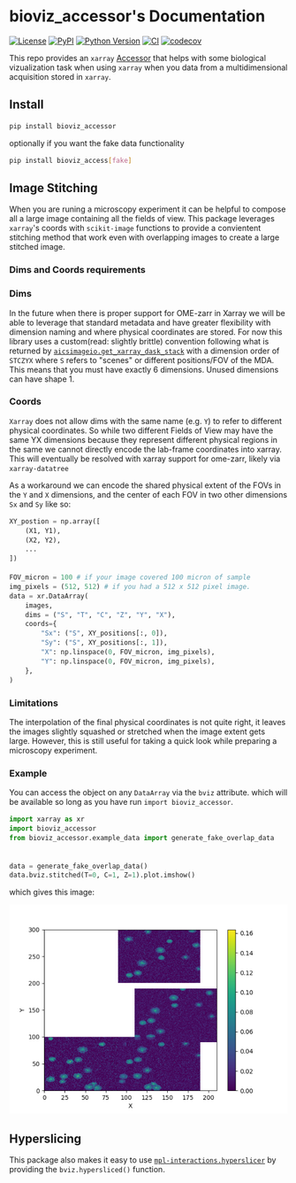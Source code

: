 # bioviz_accessor's Documentation

[![License](https://img.shields.io/pypi/l/bioviz_accessor.svg?color=green)](https://github.com/ianhi/bioviz_accessor/blob/main/LICENSE)
[![PyPI](https://img.shields.io/pypi/v/bioviz_accessor.svg?color=green)](https://pypi.org/project/bioviz_accessor)
[![Python Version](https://img.shields.io/pypi/pyversions/bioviz_accessor.svg?color=green)](https://python.org)
[![CI](https://github.com/ianhi/bioviz_accessor/actions/workflows/ci.yml/badge.svg)](https://github.com/ianhi/bioviz_accessor/actions/workflows/ci.yml)
[![codecov](https://codecov.io/gh/ianhi/bioviz_accessor/branch/main/graph/badge.svg)](https://codecov.io/gh/ianhi/bioviz_accessor)


This repo provides an `xarray` [Accessor](https://docs.xarray.dev/en/stable/internals/extending-xarray.html) that helps with some biological vizualization task when using `xarray` when you data from a multidimensional acquisition stored in `xarray`.

## Install
```bash
pip install bioviz_accessor
```


optionally if you want the fake data functionality

```bash
pip install bioviz_access[fake]
```


## Image Stitching

When you are runing a microscopy experiment it can be helpful to compose all a large image containing all the fields of view. This package leverages `xarray`'s coords with `scikit-image` functions to provide a convientent stitching method that work even with overlapping images to create a large stitched image.

### Dims and Coords requirements

### Dims

In the future when there is proper support for OME-zarr in Xarray we will be able to leverage that standard metadata and have greater flexibility with dimension naming and where physical coordinates are stored. For now this library uses a custom(read: slightly brittle) convention following what is returned by [`aicsimageio.get_xarray_dask_stack`](https://allencellmodeling.github.io/aicsimageio/aicsimageio.html#aicsimageio.aics_image.AICSImage.get_xarray_dask_stack]) with a dimension order of `STCZYX` where `S` refers to "scenes" or different positions/FOV of the MDA. This means that you must have exactly 6 dimensions. Unused dimensions can have shape 1.

### Coords

`Xarray` does not allow dims with the same name (e.g. `Y`) to refer to different physical coordinates. So while two different Fields of View may have the same YX dimensions because they represent different physical regions in the same we cannot directly encode the lab-frame coordinates into xarray.  This will eventually be resolved with xarray support for ome-zarr, likely via `xarray-datatree`


As a workaround we can encode the shared physical extent of the FOVs in the `Y` and `X` dimensions, and the center of each FOV in two other dimensions `Sx` and `Sy` like so:

```python
XY_postion = np.array([
    (X1, Y1),
    (X2, Y2),
    ...
])

FOV_micron = 100 # if your image covered 100 micron of sample
img_pixels = (512, 512) # if you had a 512 x 512 pixel image.
data = xr.DataArray(
    images,
    dims = ("S", "T", "C", "Z", "Y", "X"),
    coords={
        "Sx": ("S", XY_positions[:, 0]),
        "Sy": ("S", XY_positions[:, 1]),
        "X": np.linspace(0, FOV_micron, img_pixels),
        "Y": np.linspace(0, FOV_micron, img_pixels),
    },
)
```

### Limitations

The interpolation of the final physical coordinates is not quite right, it leaves the images slightly squashed or stretched when the image extent gets large. However, this is still useful for taking a quick look while preparing a microscopy experiment.



### Example
You can access the object on any `DataArray` via the `bviz` attribute. which will be available so long as you have run `import bioviz_accessor`.

```python
import xarray as xr
import bioviz_accessor
from bioviz_accessor.example_data import generate_fake_overlap_data


data = generate_fake_overlap_data()
data.bviz.stitched(T=0, C=1, Z=1).plot.imshow()
```

which gives this image:

![stitched image](imgs/stitched.png)



## Hyperslicing

This package also makes it easy to use [`mpl-interactions.hyperslicer`](https://mpl-interactions.readthedocs.io/en/stable/examples/hyperslicer.html) by providing the `bviz.hypersliced()` function.
